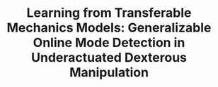 ---
layout: default
title: "Learning from Transferable Mechanics Models: Generalizable Online Mode Detection in Underactuated Dexterous Manipulation"
authors: AS Morgan, WG Bircher, B Calli, AM Dollar
publication: IEEE International Conference on Robotics and Automation (ICRA)
year: 2019
award:
video: https://www.youtube.com/embed/0I0xdyOZrWg
doi: http://dx.doi.org/XX.XXX/
---